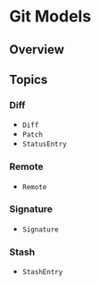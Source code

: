 # Git Models

## Overview

## Topics

### Diff

- ``Diff``
- ``Patch``
- ``StatusEntry``

### Remote

- ``Remote``

### Signature

- ``Signature``

### Stash

- ``StashEntry``
